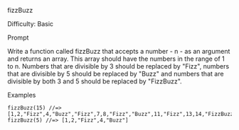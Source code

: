 fizzBuzz

Difficulty: Basic

Prompt

Write a function called fizzBuzz that accepts a number - n - as an argument and returns an array. This array should have the numbers in the range of 1 to n. Numbers that are divisible by 3 should be replaced by "Fizz", numbers that are divisible by 5 should be replaced by "Buzz" and numbers that are divisible by both 3 and 5 should be replaced by "FizzBuzz".

Examples

```
fizzBuzz(15) //=> [1,2,"Fizz",4,"Buzz","Fizz",7,8,"Fizz","Buzz",11,"Fizz",13,14,"FizzBuzz"]
fizzBuzz(5) //=> [1,2,"Fizz",4,"Buzz"]
```
